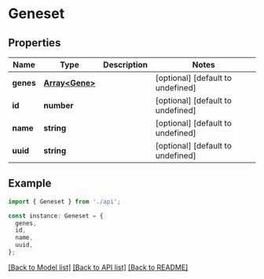 # Geneset

## Properties

| Name      | Type                             | Description | Notes                             |
| --------- | -------------------------------- | ----------- | --------------------------------- |
| **genes** | [**Array&lt;Gene&gt;**](Gene.md) |             | [optional] [default to undefined] |
| **id**    | **number**                       |             | [optional] [default to undefined] |
| **name**  | **string**                       |             | [optional] [default to undefined] |
| **uuid**  | **string**                       |             | [optional] [default to undefined] |

## Example

```typescript
import { Geneset } from './api';

const instance: Geneset = {
  genes,
  id,
  name,
  uuid,
};
```

[[Back to Model list]](../README.md#documentation-for-models) [[Back to API list]](../README.md#documentation-for-api-endpoints) [[Back to README]](../README.md)
